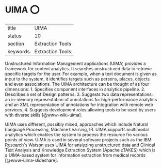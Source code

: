 # UIMA :o:


|          |                  |
| -------- | ---------------- |
| title    | UIMA             | 
| status   | 10               |
| section  | Extraction Tools |
| keywords | Extraction Tools |



Unstructured Information Management applications (UIMA) provides a
framework for content analytics. It searches unstructured data to
retrieve specific targets for the user. For example, when a text
document is given as input to the system, it identifies targets such
as persons, places, objects and even associations. The UIMA
architecture can be thought of as four dimensions: 1. Specifies
component interfaces in analytics pipeline.  2. Describes a set of
Design patterns. 3. Suggests two data representations: an in-memory
representation of annotations for high-performance analytics and an
XML representation of annotations for integration with remote web
services. 4. Suggests development roles allowing tools to be used by
users with diverse skills [@www-wiki-uima].

UIMA uses different, possibly mixed, approaches which include Natural
Language Processing, Machine Learning, IR. UIMA supports multimodal
analytics which enables the system to process the resource fro various
points of view. UIMA is used in several software projects such as the
IBM Research's Watson uses UIMA for analyzing unstructured data and
Clinical Text Analysis and Knowledge Extraction System (Apache cTAKES)
which is a UIMA-based system for information extraction from medical
records [@www-uima-slideshare].


     
